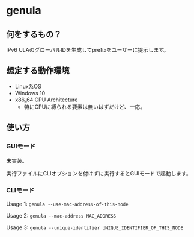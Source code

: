 # genula

## 何をするもの？

IPv6 ULAのグローバルIDを生成してprefixをユーザーに提示します。

## 想定する動作環境

* Linux系OS
* Windows 10
* x86_64 CPU Architecture
  * 特にCPUに縛られる要素は無いはずだけど、一応。

## 使い方

### GUIモード

未実装。

実行ファイルにCLIオプションを付けずに実行するとGUIモードで起動します。

### CLIモード

Usage 1: `genula --use-mac-address-of-this-node`

Usage 2: `genula --mac-address MAC_ADDRESS`

Usage 3: `genula --unique-identifier UNIQUE_IDENTIFIER_OF_THIS_NODE`
